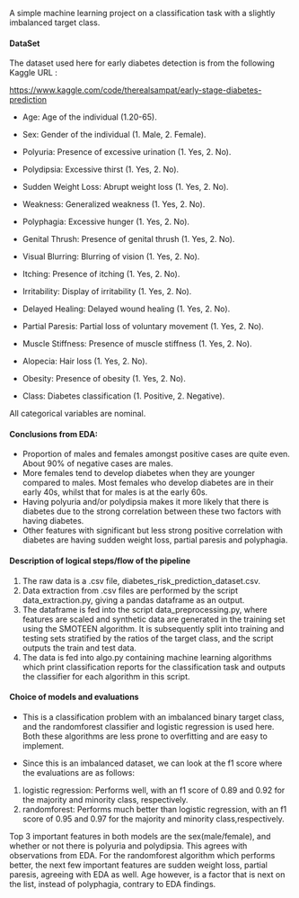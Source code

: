 A simple machine learning project on a classification task with a slightly imbalanced target class. 


#### DataSet 
The dataset used here for early diabetes detection is from the following Kaggle URL :

https://www.kaggle.com/code/therealsampat/early-stage-diabetes-prediction

- Age: Age of the individual (1.20-65).
- Sex: Gender of the individual (1. Male, 2. Female).
- Polyuria: Presence of excessive urination (1. Yes, 2. No).
- Polydipsia: Excessive thirst (1. Yes, 2. No).
- Sudden Weight Loss: Abrupt weight loss (1. Yes, 2. No).
- Weakness: Generalized weakness (1. Yes, 2. No).
- Polyphagia: Excessive hunger (1. Yes, 2. No).
- Genital Thrush: Presence of genital thrush (1. Yes, 2. No).
- Visual Blurring: Blurring of vision (1. Yes, 2. No).
- Itching: Presence of itching (1. Yes, 2. No).
- Irritability: Display of irritability (1. Yes, 2. No).
- Delayed Healing: Delayed wound healing (1. Yes, 2. No).
- Partial Paresis: Partial loss of voluntary movement (1. Yes, 2. No).
- Muscle Stiffness: Presence of muscle stiffness (1. Yes, 2. No).
- Alopecia: Hair loss (1. Yes, 2. No).
- Obesity: Presence of obesity (1. Yes, 2. No).


- Class: Diabetes classification (1. Positive, 2. Negative).


All categorical variables are nominal.


#### Conclusions from EDA:
- Proportion of males and females amongst positive cases are quite even. About 90% of negative cases are males.
- More females tend to develop diabetes when they are younger compared to males. Most females who develop diabetes are in their early 40s, whilst that for males is at the early 60s.
- Having polyuria and/or polydipsia makes it more likely that there is diabetes due to the strong correlation between these two factors with having diabetes.
- Other features with significant but less strong positive correlation with diabetes are having sudden weight loss, partial paresis and polyphagia.


#### Description of logical steps/flow of the pipeline

1. The raw data is a .csv file, diabetes_risk_prediction_dataset.csv.
2. Data extraction from .csv files are performed by the script data_extraction.py, giving a pandas dataframe as an output.
3. The dataframe is fed into the script data_preprocessing.py, where features are scaled and synthetic data are generated in the training set using the SMOTEEN algorithm. It is subsequently split into training and testing sets stratified by the ratios of the target class, and the script outputs the train and test data.
3. The data is fed into algo.py containing machine learning algorithms which print classification reports for the classification task and outputs the classifier for each algorithm in this script. 


#### Choice of models and evaluations

- This is a classification problem with an imbalanced binary target class, and the randomforest classifier and logistic regression is used here. Both these algorithms are less prone to overfitting and are easy to implement.

- Since this is an imbalanced dataset, we can look at the f1 score where the evaluations are as follows:

1. logistic regression:
    Performs well, with an f1 score of 0.89 and 0.92 for the majority and minority class, respectively. 
2. randomforest:
    Performs much better than logistic regression, with an f1 score of 0.95 and 0.97 for the majority and minority   class,respectively. 
    
    
Top 3 important features in both models are the sex(male/female), and whether or not there is polyuria and polydipsia. This agrees with observations from EDA. For the randomforest algorithm which performs better, the next few important features are sudden weight loss, partial paresis, agreeing with EDA as well. Age however, is a factor that is next on the list, instead of polyphagia, contrary to EDA findings.


